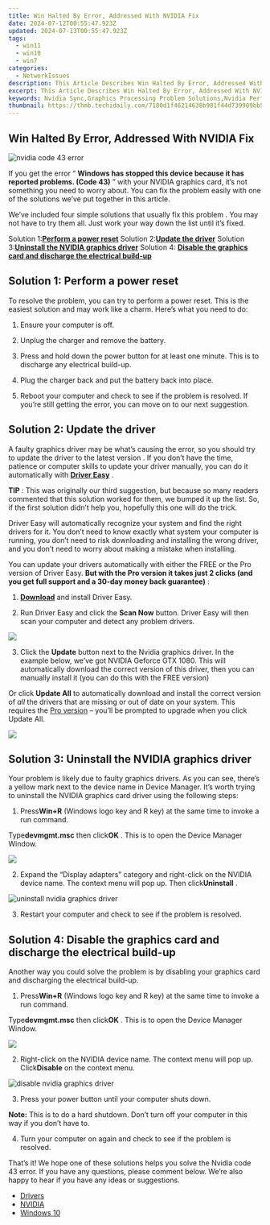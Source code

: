 ```yaml
---
title: Win Halted By Error, Addressed With NVIDIA Fix
date: 2024-07-12T00:55:47.923Z
updated: 2024-07-13T00:55:47.923Z
tags:
  - win11
  - win10
  - win7
categories:
  - NetworkIssues
description: This Article Describes Win Halted By Error, Addressed With NVIDIA Fix
excerpt: This Article Describes Win Halted By Error, Addressed With NVIDIA Fix
keywords: Nvidia Sync,Graphics Processing Problem Solutions,Nvidia Performance Enhancement,Synchronization Techniques for Graphics Cards,Nvidia GPU Sync Updates,Optimizing Graphics Card Performance,Graphics Sync Issues Resolution
thumbnail: https://thmb.techidaily.com/7180d1f46214638b981f44d739909bb52ccedea125713b9abadc25eed94ff8d6.jpg
---
```


## Win Halted By Error, Addressed With NVIDIA Fix

![nvidia code 43 error](https://images.drivereasy.com/wp-content/uploads/2016/09/nvidia-code-43-error.jpg)

 If you get the error “ **Windows has stopped this device because it has reported problems. (Code 43)** ” with your NVIDIA graphics card, it’s not something you need to worry about. You can fix the problem easily with one of the solutions we’ve put together in this article.

 We’ve included four simple solutions that usually fix this problem . You may not have to try them all. Just work your way down the list until it’s fixed.

 Solution 1:[**Perform a power reset**](#solution1)
 Solution 2:[**Update the driver**](#solution2)
 Solution 3:[**Uninstall the NVIDIA graphics driver**](#solution3)
 Solution 4: **[Disable the graphics card and discharge the electrical build-up](#solution4)**

## **Solution 1: Perform a power reset**

 To resolve the problem, you can try to perform a power reset. This is the easiest solution and may work like a charm. Here’s what you need to do:

1) Ensure your computer is off.

2) Unplug the charger and remove the battery.

3) Press and hold down the power button for at least one minute. This is to discharge any electrical build-up.

4) Plug the charger back and put the battery back into place.

5) Reboot your computer and check to see if the problem is resolved. If you’re still getting the error, you can move on to our next suggestion.

## **Solution 2: Update the driver**

 A faulty graphics driver may be what’s causing the error, so you should try to update the driver to the latest version . If you don’t have the time, patience or computer skills to update your driver manually, you can do it automatically with **[Driver Easy](https://tools.techidaily.com/drivereasy/download/)**  .

**TIP** : This was originally our third suggestion, but because so many readers commented that this solution worked for them, we bumped it up the list. So, if the first solution didn’t help you, hopefully this one will do the trick.

 Driver Easy will automatically recognize your system and find the right drivers for it. You don’t need to know exactly what system your computer is running, you don’t need to risk downloading and installing the wrong driver, and you don’t need to worry about making a mistake when installing.

 You can update your drivers automatically with either the FREE or the Pro version of Driver Easy. **But with the Pro version it takes just 2 clicks (and you get full support and a 30-day money back guarantee)** :

 1) **[Download](https://tools.techidaily.com/drivereasy/download/)**   and install Driver Easy.

 2) Run Driver Easy and click the **Scan Now**   button. Driver Easy will then scan your computer and detect any problem drivers.

![](https://images.drivereasy.com/wp-content/uploads/2019/08/image-619.png)

 3) Click the **Update** button next to the Nvidia graphics driver.  In the example below, we’ve got NVIDIA Geforce GTX 1080\. This will automatically download the correct version of this driver, then you can manually install it (you can do this with the FREE version)

Or click **Update All**  to automatically download and install the correct version of _all_  the drivers that are missing or out of date on your system. This requires the [Pro version](https://tools.techidaily.com/drivereasy/download/) – you’ll be prompted to upgrade when you click Update All.

![](https://images.drivereasy.com/wp-content/uploads/2019/08/image-620.png)

## **Solution 3: Uninstall the NVIDIA graphics driver**

 Your problem is likely due to faulty graphics drivers. As you can see, there’s a yellow mark next to the device name in Device Manager. It’s worth trying to uninstall the NVIDIA graphics card driver using the following steps:

 1) Press**Win+R** (Windows logo key and R key) at the same time to invoke a run command.

 Type**devmgmt.msc** then click**OK** . This is to open the Device Manager Window.

![](https://images.drivereasy.com/wp-content/uploads/2016/05/img_573c18aa82678.png)

 2) Expand the “Display adapters” category and right-click on the NVIDIA device name. The context menu will pop up. Then click**Uninstall** .

![uninstall nvidia graphics driver](https://images.drivereasy.com/wp-content/uploads/2016/09/img_57d7a03426f1b.jpg)

 3) Restart your computer and check to see if the problem is resolved.

## **Solution 4: Disable the graphics card and discharge the electrical build-up**

 Another way you could solve the problem is by disabling your graphics card and discharging the electrical build-up.

 1) Press**Win+R** (Windows logo key and R key) at the same time to invoke a run command.

 Type**devmgmt.msc** then click**OK** . This is to open the Device Manager Window.

![](https://images.drivereasy.com/wp-content/uploads/2016/05/img_573c18aa82678.png)

 2) Right-click on the NVIDIA device name. The context menu will pop up. Click**Disable**  on the context menu.

![disable nvidia graphics driver](https://images.drivereasy.com/wp-content/uploads/2016/09/img_57d79e02d7ee6.jpg)

3) Press your power button until your computer shuts down.

**Note:** This is to do a hard shutdown. Don’t turn off your computer in this way if you don’t have to.

 4) Turn your computer on again and check to see if the problem is resolved.

 That’s it! We hope one of these solutions helps you solve the Nvidia code 43 error. If you have any questions, please comment below. We’re also happy to hear if you have any ideas or suggestions.

* [Drivers](https://tools.techidaily.com/drivereasy/download/)
* [NVIDIA](https://tools.techidaily.com/drivereasy/download/)
* [Windows 10](https://tools.techidaily.com/drivereasy/download/)

<ins class="adsbygoogle"
     style="display:block"
     data-ad-format="autorelaxed"
     data-ad-client="ca-pub-7571918770474297"
     data-ad-slot="1223367746"></ins>



<ins class="adsbygoogle"
     style="display:block"
     data-ad-client="ca-pub-7571918770474297"
     data-ad-slot="8358498916"
     data-ad-format="auto"
     data-full-width-responsive="true"></ins>




